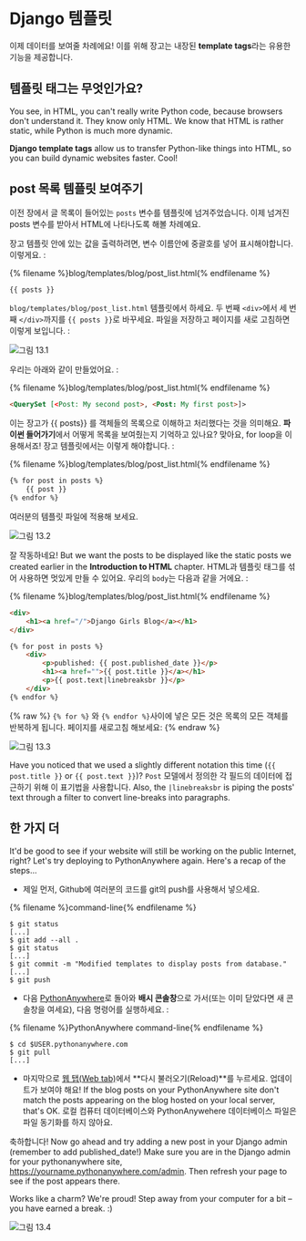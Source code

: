 # Django 템플릿

이제 데이터를 보여줄 차례에요! 이를 위해 장고는 내장된 **template tags**라는 유용한 기능을 제공합니다.

## 템플릿 태그는 무엇인가요?

You see, in HTML, you can't really write Python code, because browsers don't understand it. They know only HTML. We know that HTML is rather static, while Python is much more dynamic.

**Django template tags** allow us to transfer Python-like things into HTML, so you can build dynamic websites faster. Cool!

## post 목록 템플릿 보여주기

이전 장에서 글 목록이 들어있는 `posts` 변수를 템플릿에 넘겨주었습니다. 이제 넘겨진 posts 변수를 받아서 HTML에 나타나도록 해볼 차례예요.

장고 템플릿 안에 있는 값을 출력하려면, 변수 이름안에 중괄호를 넣어 표시해야합니다. 이렇게요. :

{% filename %}blog/templates/blog/post_list.html{% endfilename %}

```html
{{ posts }}
```

`blog/templates/blog/post_list.html` 템플릿에서 하세요. 두 번째 `<div>`에서 세 번째 `</div>`까지를 `{{ posts }}`로 바꾸세요. 파일을 저장하고 페이지를 새로 고침하면 이렇게 보입니다. :

![그림 13.1](images/step1.png)

우리는 아래와 같이 만들었어요. :

{% filename %}blog/templates/blog/post_list.html{% endfilename %}

```html
<QuerySet [<Post: My second post>, <Post: My first post>]>
```

이는 장고가 {{ posts}} 를 객체들의 목록으로 이해하고 처리했다는 것을 의미해요. **파이썬 들어가기**에서 어떻게 목록을 보여줬는지 기억하고 있나요? 맞아요, for loop을 이용해서죠! 장고 템플릿에서는 이렇게 해야합니다. :

{% filename %}blog/templates/blog/post_list.html{% endfilename %}

```html
{% for post in posts %}
    {{ post }}
{% endfor %}
```

여러분의 템플릿 파일에 적용해 보세요.

![그림 13.2](images/step2.png)

잘 작동하네요! But we want the posts to be displayed like the static posts we created earlier in the **Introduction to HTML** chapter. HTML과 템플릿 태그를 섞어 사용하면 멋있게 만들 수 있어요. 우리의 `body`는 다음과 같을 거에요. :

{% filename %}blog/templates/blog/post_list.html{% endfilename %}

```html
<div>
    <h1><a href="/">Django Girls Blog</a></h1>
</div>

{% for post in posts %}
    <div>
        <p>published: {{ post.published_date }}</p>
        <h1><a href="">{{ post.title }}</a></h1>
        <p>{{ post.text|linebreaksbr }}</p>
    </div>
{% endfor %}
```

{% raw %} `{% for %}` 와 `{% endfor %}`사이에 넣은 모든 것은 목록의 모든 객체를 반복하게 됩니다. 페이지를 새로고침 해보세요: {% endraw %}

![그림 13.3](images/step3.png)

Have you noticed that we used a slightly different notation this time (`{{ post.title }}` or `{{ post.text }}`)? `Post` 모델에서 정의한 각 필드의 데이터에 접근하기 위해 이 표기법을 사용합니다. Also, the `|linebreaksbr` is piping the posts' text through a filter to convert line-breaks into paragraphs.

## 한 가지 더

It'd be good to see if your website will still be working on the public Internet, right? Let's try deploying to PythonAnywhere again. Here's a recap of the steps…

* 제일 먼저, Github에 여러분의 코드를 git의 push를 사용해서 넣으세요.

{% filename %}command-line{% endfilename %}

    $ git status
    [...]
    $ git add --all .
    $ git status
    [...]
    $ git commit -m "Modified templates to display posts from database."
    [...]
    $ git push
    

* 다음 [PythonAnywhere](https://www.pythonanywhere.com/consoles/)로 돌아와 **배시 콘솔창**으로 가서(또는 이미 닫았다면 새 콘솔창을 여세요), 다음 명령어를 실행하세요. :

{% filename %}PythonAnywhere command-line{% endfilename %}

    $ cd $USER.pythonanywhere.com
    $ git pull
    [...]
    

* 마지막으로 [웹 탭(Web tab)](https://www.pythonanywhere.com/web_app_setup/)에서 **다시 불러오기(Reload)**를 누르세요. 업데이트가 보여야 해요! If the blog posts on your PythonAnywhere site don't match the posts appearing on the blog hosted on your local server, that's OK. 로컬 컴퓨터 데이터베이스와 PythonAnywehere 데이터베이스 파일은 파일 동기화를 하지 않아요.

축하합니다! Now go ahead and try adding a new post in your Django admin (remember to add published_date!) Make sure you are in the Django admin for your pythonanywhere site, https://yourname.pythonanywhere.com/admin. Then refresh your page to see if the post appears there.

Works like a charm? We're proud! Step away from your computer for a bit – you have earned a break. :)

![그림 13.4](images/donut.png)